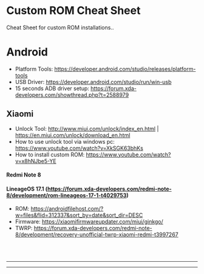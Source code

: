 # Custom ROM Cheat Sheet
Cheat Sheet for custom ROM installations..


# Android
- Platform Tools: https://developer.android.com/studio/releases/platform-tools
- USB Driver: https://developer.android.com/studio/run/win-usb
- 15 seconds ADB driver setup: https://forum.xda-developers.com/showthread.php?t=2588979


## Xiaomi
- Unlock Tool: http://www.miui.com/unlock/index_en.html | https://en.miui.com/unlock/download_en.html
- How to use unlock tool via windows pc: https://www.youtube.com/watch?v=XkSGK63bhKs
- How to install custom ROM: https://www.youtube.com/watch?v=x8hNJbe5-YE



#### Redmi Note 8

#### LineageOS 17.1 (https://forum.xda-developers.com/redmi-note-8/development/rom-lineageos-17-1-t4029753)
- ROM: https://androidfilehost.com/?w=files&flid=312337&sort_by=date&sort_dir=DESC
- Firmware: https://xiaomifirmwareupdater.com/miui/ginkgo/
- TWRP: https://forum.xda-developers.com/redmi-note-8/development/recovery-unofficial-twrp-xiaomi-redmi-t3997267



<br />
<br />


 _____________________________________________________
 _____________________________________________________


<br />
<br />
